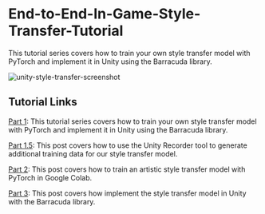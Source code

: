 # End-to-End-In-Game-Style-Transfer-Tutorial
 This tutorial series covers how to train your own style transfer model with PyTorch and implement it in Unity using the Barracuda library.



![unity-style-transfer-screenshot](F:\Projects\GitHub\End-to-End-In-Game-Style-Transfer-Tutorial\images\unity-style-transfer-screenshot.png)



## Tutorial Links

[Part 1](https://christianjmills.com/End-To-End-In-Game-Style-Transfer-Tutorial-1/): This tutorial series covers how to train your own style transfer model with PyTorch and implement it in Unity using the Barracuda library.

[Part 1.5](https://christianjmills.com/End-To-End-In-Game-Style-Transfer-Tutorial-1-5/): This post covers how to use the Unity Recorder tool to generate additional training data for our style transfer model.

[Part 2](https://christianjmills.com/End-To-End-In-Game-Style-Transfer-Tutorial-2/): This post covers how to train an artistic style transfer model with PyTorch in Google Colab.

[Part 3](https://christianjmills.com/End-To-End-In-Game-Style-Transfer-Tutorial-3/): This post covers how implement the style transfer model in Unity with the Barracuda library.